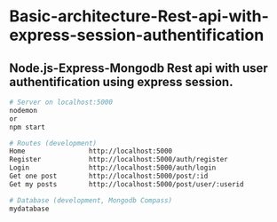 # Basic-architecture-Rest-api-with-express-session-authentification

## Node.js-Express-Mongodb Rest api with user authentification using express session.



```bash
# Server on localhost:5000
nodemon 
or
npm start

# Routes (development)
Home		        http://localhost:5000
Register            http://localhost:5000/auth/register
Login               http://localhost:5000/auth/login
Get one post        http://localhost:5000/post/:id
Get my posts        http://localhost:5000/post/user/:userid

# Database (development, Mongodb Compass)
mydatabase
```
<br>